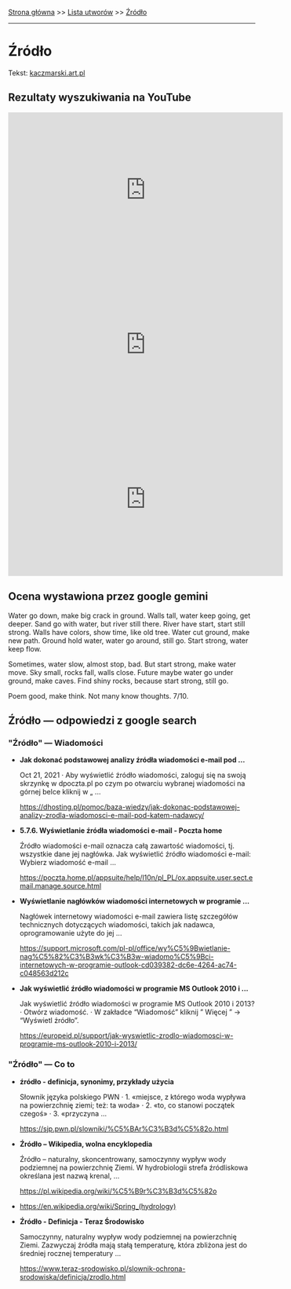 [Strona główna](../index.md) >> [Lista utworów](../list.md) >> [Źródło](703.md)

---

# Źródło

Tekst: [kaczmarski.art.pl](https://www.kaczmarski.art.pl/tworczosc/wiersze/zrodlo/)

## Rezultaty wyszukiwania na YouTube

<iframe width="560" height="315" src="https://www.youtube.com/embed/QCopoCoerRs?si=IdontcarewhotheIRSsendsImnotpayingtaxes" title="YouTube video player" frameborder="0" allow="accelerometer; autoplay; clipboard-write; encrypted-media; gyroscope; picture-in-picture; web-share" referrerpolicy="strict-origin-when-cross-origin" allowfullscreen></iframe>

<iframe width="560" height="315" src="https://www.youtube.com/embed/4oIYGed537I?si=IdontcarewhotheIRSsendsImnotpayingtaxes" title="YouTube video player" frameborder="0" allow="accelerometer; autoplay; clipboard-write; encrypted-media; gyroscope; picture-in-picture; web-share" referrerpolicy="strict-origin-when-cross-origin" allowfullscreen></iframe>

<iframe width="560" height="315" src="https://www.youtube.com/embed/_NBnOMdHr0k?si=IdontcarewhotheIRSsendsImnotpayingtaxes" title="YouTube video player" frameborder="0" allow="accelerometer; autoplay; clipboard-write; encrypted-media; gyroscope; picture-in-picture; web-share" referrerpolicy="strict-origin-when-cross-origin" allowfullscreen></iframe>

## Ocena wystawiona przez google gemini

Water go down, make big crack in ground. Walls tall, water keep going, get deeper. Sand go with water, but river still there. River have start, start still strong. Walls have colors, show time, like old tree. Water cut ground, make new path. Ground hold water, water go around, still go. Start strong, water keep flow.

Sometimes, water slow, almost stop, bad. But start strong, make water move. Sky small, rocks fall, walls close. Future maybe water go under ground, make caves. Find shiny rocks, because start strong, still go. 

Poem good, make think. Not many know thoughts. 7/10.


## Źródło — odpowiedzi z google search

### "Źródło" — Wiadomości

- **Jak dokonać podstawowej analizy źródła wiadomości e-mail pod ...**

    Oct 21, 2021  ·  Aby wyświetlić źródło wiadomości, zaloguj się na swoją skrzynkę w dpoczta.pl po czym po otwarciu wybranej wiadomości na górnej belce kliknij w „ ... 

   <https://dhosting.pl/pomoc/baza-wiedzy/jak-dokonac-podstawowej-analizy-zrodla-wiadomosci-e-mail-pod-katem-nadawcy/>
- **5.7.6. Wyświetlanie źródła wiadomości e-mail - Poczta home**

    Źródło wiadomości e-mail oznacza całą zawartość wiadomości, tj. wszystkie dane jej nagłówka. Jak wyświetlić źródło wiadomości e-mail: Wybierz wiadomość e-mail ... 

   <https://poczta.home.pl/appsuite/help/l10n/pl_PL/ox.appsuite.user.sect.email.manage.source.html>
- **Wyświetlanie nagłówków wiadomości internetowych w programie ...**

    Nagłówek internetowy wiadomości e-mail zawiera listę szczegółów technicznych dotyczących wiadomości, takich jak nadawca, oprogramowanie użyte do jej ... 

   <https://support.microsoft.com/pl-pl/office/wy%C5%9Bwietlanie-nag%C5%82%C3%B3wk%C3%B3w-wiadomo%C5%9Bci-internetowych-w-programie-outlook-cd039382-dc6e-4264-ac74-c048563d212c>
- **Jak wyświetlić źródło wiadomości w programie MS Outlook 2010 i ...**

    Jak wyświetlić źródło wiadomości w programie MS Outlook 2010 i 2013? · Otwórz wiadomość. · W zakładce “Wiadomość” kliknij ” Więcej ” → “Wyświetl źródło”. 

   <https://europeid.pl/support/jak-wyswietlic-zrodlo-wiadomosci-w-programie-ms-outlook-2010-i-2013/>

### "Źródło" — Co to

- **źródło - definicja, synonimy, przykłady użycia**

    Słownik języka polskiego PWN · 1. «miejsce, z którego woda wypływa na powierzchnię ziemi; też: ta woda» · 2. «to, co stanowi początek czegoś» · 3. «przyczyna ... 

   <https://sjp.pwn.pl/slowniki/%C5%BAr%C3%B3d%C5%82o.html>
- **Źródło – Wikipedia, wolna encyklopedia**

    Źródło – naturalny, skoncentrowany, samoczynny wypływ wody podziemnej na powierzchnię Ziemi. W hydrobiologii strefa źródliskowa określana jest nazwą krenal, ... 

   <https://pl.wikipedia.org/wiki/%C5%B9r%C3%B3d%C5%82o>
- <https://en.wikipedia.org/wiki/Spring_(hydrology)>
- **Źródło - Definicja - Teraz Środowisko**

    Samoczynny, naturalny wypływ wody podziemnej na powierzchnię Ziemi. Zazwyczaj źródła mają stałą temperaturę, która zbliżona jest do średniej rocznej temperatury ... 

   <https://www.teraz-srodowisko.pl/slownik-ochrona-srodowiska/definicja/zrodlo.html>

